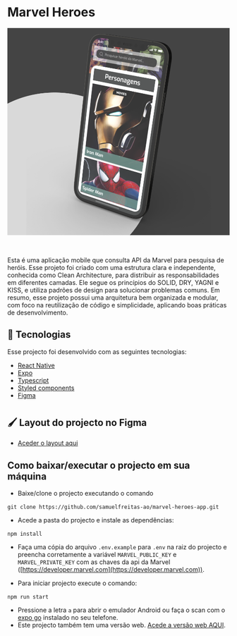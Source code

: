 # Marvel Heroes

<center>
<img src="./.github/preview.png" align="center">
</center>
<br />
<br />

Esta é uma aplicação mobile que consulta API da Marvel para pesquisa de heróis. Esse projeto foi criado com uma estrutura clara e independente, conhecida como Clean Architecture, para distribuir as responsabilidades em diferentes camadas. Ele segue os princípios do SOLID, DRY, YAGNI e KISS, e utiliza padrões de design para solucionar problemas comuns. Em resumo, esse projeto possui uma arquitetura bem organizada e modular, com foco na reutilização de código e simplicidade, aplicando boas práticas de desenvolvimento.

## 🚀 Tecnologias

Esse projecto foi desenvolvido com as seguintes tecnologias:

- [React Native](https://reactnative.dev)
- [Expo](https://expo.dev)
- [Typescript](https://www.typescriptlang.org/)
- [Styled components](https://styled-components.com/)
- [Figma](https://www.figma.com/)

#

## 🖌️ Layout do projecto no Figma

- [Aceder o layout aqui](https://www.figma.com/file/pCC3rcX8rC7y2I0s7LT9WN/Marvel-heroes?type=design&node-id=43-2&mode=design&t=uLTbevAOUeRKUorL-0)

## Como baixar/executar o projecto em sua máquina

- Baixe/clone o projecto executando o comando

```
git clone https://github.com/samuelfreitas-ao/marvel-heroes-app.git
```

- Acede a pasta do projecto e instale as dependências:

```
npm install
```

- Faça uma cópia do arquivo `.env.example` para `.env` na raiz do projecto e preencha corretamente a variável `MARVEL_PUBLIC_KEY` e `MARVEL_PRIVATE_KEY` com as chaves da api da Marvel ([https://developer.marvel.com](https://developer.marvel.com)).

- Para iniciar projecto execute o comando:

```
npm run start
```

- Pressione a letra `a` para abrir o emulador Android ou faça o scan com o [expo go](https://expo.dev/client) instalado no seu telefone.
- Este projecto também tem uma versão web. [Acede a versão web AQUI](https://github.com/samuelfreitas-ao/marvel-heroes-web).
